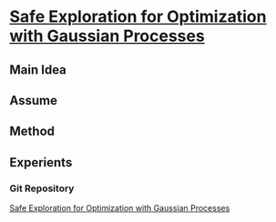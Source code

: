 # [Safe Exploration for Optimization with Gaussian Processes](http://proceedings.mlr.press/v37/sui15.pdf)

## Main Idea

## Assume

## Method

## Experients

### Git Repository
[Safe Exploration for Optimization with Gaussian Processes](https://github.com/befelix/SafeOpt.git)
